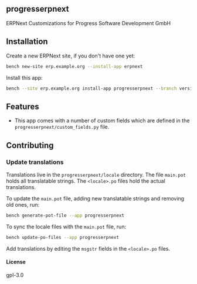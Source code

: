 ## progresserpnext

ERPNext Customizations for Progress Software Development GmbH

## Installation

Create a new ERPNext site, if you don't have one yet:

```bash
bench new-site erp.example.org --install-app erpnext
```

Install this app:

```bash
bench --site erp.example.org install-app progresserpnext --branch version-15
```

## Features

- This app comes with a number of custom fields which are defined in the `progresserpnext/custom_fields.py` file.

## Contributing

### Update translations

Translations live in the `progresserpnext/locale` directory. The file `main.pot` holds all translatable strings. The `<locale>.po` files hold the actual translations.

To update the `main.pot` file, adding new translatable strings and removing old ones, run:

```bash
bench generate-pot-file --app progresserpnext
```

To sync the locale files with the `main.pot` file, run:

```bash
bench update-po-files --app progresserpnext
```

Add translations by editing the `msgstr` fields in the `<locale>.po` files.

#### License

gpl-3.0
